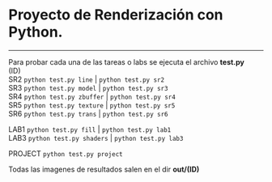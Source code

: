 
# Proyecto de Renderización con Python.
---

Para probar cada una de las tareas o labs se ejecuta el archivo **test.py**  
(ID)  
SR2  `python test.py line` | `python test.py sr2`  
SR3  `python test.py model` | `python test.py sr3`  
SR4  `python test.py zbuffer` | `python test.py sr4`  
SR5  `python test.py texture` | `python test.py sr5`  
SR6  `python test.py trans` | `python test.py sr6`  

LAB1  `python test.py fill` | `python test.py lab1`  
LAB3  `python test.py shaders` | `python test.py lab3`  

PROJECT  `python test.py project`  

Todas las imagenes de resultados salen en el dir **out/(ID)**
